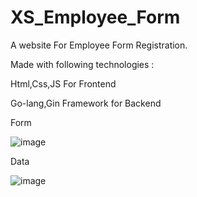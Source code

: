 # XS_Employee_Form

A website For Employee Form Registration. 

Made with following technologies :

Html,Css,JS For Frontend

Go-lang,Gin Framework for Backend 

Form 

![image](https://github.com/Shudh25/XS_Employee_Form/assets/64619700/95880125-142a-45f6-b709-8103c795e6b8)

Data

![image](https://github.com/Shudh25/XS_Employee_Form/assets/64619700/b05fb900-3697-441a-8242-531e75f6df6b)
